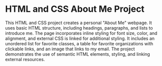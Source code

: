 # HTML and CSS About Me Project
This HTML and CSS project creates a personal "About Me" webpage. It uses basic HTML structure, including headings, paragraphs, 
and lists to introduce me. The page incorporates inline styling for font size, color, and alignment, and external CSS is
linked for additional styling. It includes an unordered list for favorite classes, a table for favorite organizations with clickable links, 
and an image that links to my email. The project demonstrates the use of semantic HTML elements, styling, and linking external resources.
